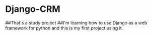 # Django-CRM

##That's a study project
##I'm learning how to use Django as a web framework for python and this is my first project using it.
